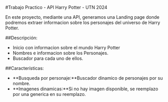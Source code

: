 #Trabajo Practico - API Harry Potter - UTN 2024

En este proyecto, mediante una API, generamos una Landing page donde podremos extraer informacion sobre los personajes del universo de Harry Potter.

##Descripción:

- Inicio con informacion sobre el mundo Harry Potter
- Nombres e informacion sobre los Personajes.
- Buscador para cada uno de ellos.

##Características:

- **Busqueda por personaje:**Buscador dinamico de personajes por su nombre.
- **Imagenes dinamicas:**Si no hay imagen disponible, se reemplazo por una generica en su reemplazo.


